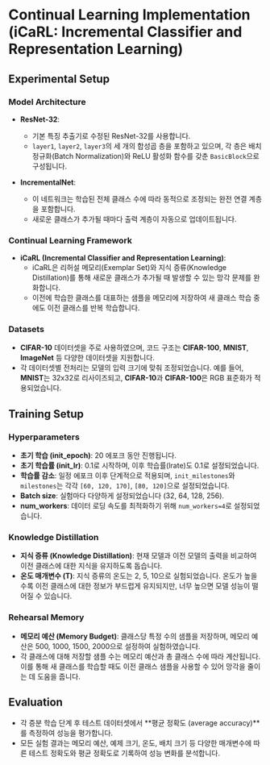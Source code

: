 # Continual Learning Implementation (iCaRL: Incremental Classifier and Representation Learning)

## Experimental Setup

### Model Architecture

- **ResNet-32**: 
  - 기본 특징 추출기로 수정된 ResNet-32를 사용합니다.
  - `layer1`, `layer2`, `layer3`의 세 개의 합성곱 층을 포함하고 있으며, 각 층은 배치 정규화(Batch Normalization)와 ReLU 활성화 함수를 갖춘 `BasicBlock`으로 구성됩니다.

- **IncrementalNet**: 
  - 이 네트워크는 학습된 전체 클래스 수에 따라 동적으로 조정되는 완전 연결 계층을 포함합니다.
  - 새로운 클래스가 추가될 때마다 출력 계층이 자동으로 업데이트됩니다.

### Continual Learning Framework

- **iCaRL (Incremental Classifier and Representation Learning)**:
  - iCaRL은 리허설 메모리(Exemplar Set)와 지식 증류(Knowledge Distillation)를 통해 새로운 클래스가 추가될 때 발생할 수 있는 망각 문제를 완화합니다.
  - 이전에 학습한 클래스를 대표하는 샘플을 메모리에 저장하여 새 클래스 학습 중에도 이전 클래스를 반복 학습합니다.

### Datasets

- **CIFAR-10** 데이터셋을 주로 사용하였으며, 코드 구조는 **CIFAR-100**, **MNIST**, **ImageNet** 등 다양한 데이터셋을 지원합니다.
- 각 데이터셋별 전처리는 모델의 입력 크기에 맞춰 조정되었습니다. 예를 들어, **MNIST**는 32x32로 리사이즈되고, **CIFAR-10**과 **CIFAR-100**은 RGB 표준화가 적용되었습니다.

## Training Setup

### Hyperparameters

- **초기 학습 (init_epoch)**: 20 에포크 동안 진행됩니다.
- **초기 학습률 (init_lr)**: 0.1로 시작하며, 이후 학습률(lrate)도 0.1로 설정되었습니다.
- **학습률 감소**: 일정 에포크 이후 단계적으로 적용되며, `init_milestones`와 `milestones`는 각각 `[60, 120, 170]`, `[80, 120]`으로 설정되었습니다.
- **Batch size**: 실험마다 다양하게 설정되었습니다 (32, 64, 128, 256).
- **num_workers**: 데이터 로딩 속도를 최적화하기 위해 `num_workers=4`로 설정되었습니다.

### Knowledge Distillation

- **지식 증류 (Knowledge Distillation)**: 현재 모델과 이전 모델의 출력을 비교하여 이전 클래스에 대한 지식을 유지하도록 돕습니다.
- **온도 매개변수 (T)**: 지식 증류의 온도는 2, 5, 10으로 실험되었습니다. 온도가 높을수록 이전 클래스에 대한 정보가 부드럽게 유지되지만, 너무 높으면 모델 성능이 떨어질 수 있습니다.

### Rehearsal Memory

- **메모리 예산 (Memory Budget)**: 클래스당 특정 수의 샘플을 저장하며, 메모리 예산은 500, 1000, 1500, 2000으로 설정하여 실험하였습니다.
- 각 클래스에 대해 저장할 샘플 수는 메모리 예산과 총 클래스 수에 따라 계산됩니다. 이를 통해 새 클래스를 학습할 때도 이전 클래스 샘플을 사용할 수 있어 망각을 줄이는 데 도움을 줍니다.

## Evaluation

- 각 증분 학습 단계 후 테스트 데이터셋에서 **평균 정확도 (average accuracy)**를 측정하여 성능을 평가합니다.
- 모든 실험 결과는 메모리 예산, 예제 크기, 온도, 배치 크기 등 다양한 매개변수에 따른 테스트 정확도와 평균 정확도로 기록하여 성능 변화를 분석합니다.
